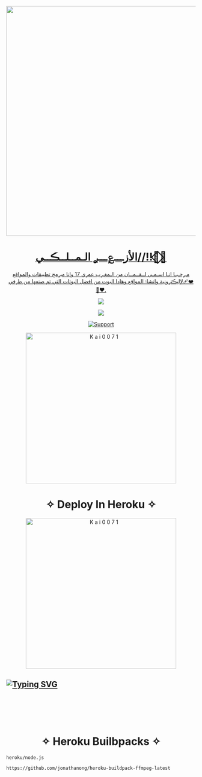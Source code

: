 <p align="center">
   <a href="https://github.com/Kai0071">
    <img src="https://media1.giphy.com/media/XqVUeEK5Lt3VOGEzJj/giphy.gif" width="610">
     
</p>
<h1 align="center"> الأزـــ؏ـــࢪ الـمــلــڪــي//!!🏴󠁧󠁢󠁥󠁮󠁧󠁿⃟🌹
</h1>
<p align="center"> 
  مـࢪحـبـا انـا اسـمـي لــقــمــان من الـمغـࢪب عمࢪي 17 وانا مبࢪمج تطبيقات والمواقع لإليڪتࢪونية وانشا۽ المواقع وهادا البوت من افضل البوتات التي تم صنعها من طࢪفي❤️‍🩹❤️‍🔥.

<p align="center">
  <a href="https://github.com/louk123/louk123/fork">
    <img src="https://img.shields.io/github/forks/Kai0071/A17?label=Fork&style=social">
    
   <p align="center"> 
  <a href="https://github.com/louk133/stargazers">
    <img src="https://img.shields.io/github/stars/louk123?style=social">

 
   

    

     
  
<p align="CENTER">
  <a href="https://github.com/louk123"><img title="Support" src="https://img.shields.io/badge/next%20Update-Undefined!-green.svg?style=for-the-badge&logo=xcode" /></a>
</p>
      
 
  <p align="center">
<a href="https://replit.com/@Broken0007/A17-QR-Scanner?v=1"><img title="K a i 0 0 7 1" src="https://repl.it/badge/github/quiec/whatsasena" width="400"></a>
</p>



  <h1 align="center">  ✧ Deploy In Heroku ✧
</h1>

<p align="center">
<a href="https://heroku.com/deploy?template=https://github.com/Kai0071/A17"><img title="K a i 0 0 7 1" src="https://www.herokucdn.com/deploy/button.svg" width="400"></a>
</p>
      
## [![Typing SVG](https://readme-typing-svg.herokuapp.com?font=Rockstar-ExtraBold&color=F33A6A&lines=𝐖𝐄𝐋𝐂𝐎𝐌𝐄+𝐓𝐎+𝐀𝐙3𝐀𝐑+𝐀𝐋𝐌𝐀𝐋𝐀𝐊𝐈+𝐖𝐀+𝐁𝐎𝐓+𝐑𝐄𝐏𝐎.;𝘾𝙍𝙀𝘼𝙏𝙀𝘿+𝘽𝙔+𝐋𝐎9𝐌𝐀𝐍𝐖+𝐌𝐀𝐑𝐑𝐀𝐊𝐄𝐂𝐇+𝐗𝐓𝐄𝐀𝐌;𝙏𝙃𝙄𝙎+𝙄𝙎+𝘼+𝘽𝙂𝙈+𝙎𝙏𝙄𝘾𝙆𝙀𝙍+𝘽𝙊𝙏;𝙒𝙄𝙏𝙃+𝙈𝙊𝙍𝙀+𝙁𝙀𝘼𝙏𝙐𝙍𝙀𝙎;𝙏𝙃𝘼𝙉𝙆𝙎+𝙁𝙊𝙍+𝙑𝙄𝙎𝙄𝙏𝙄𝙉𝙂+𝙊𝙐𝙍+𝙂𝙄𝙏)](https://git.io/typing-svg)
       
</br> 
   
</br></br>
  
  
<h1 align="center">  ✧ Heroku Builbpacks ✧
</h1>

```
heroku/node.js
```

```
https://github.com/jonathanong/heroku-buildpack-ffmpeg-latest
``` 
```
